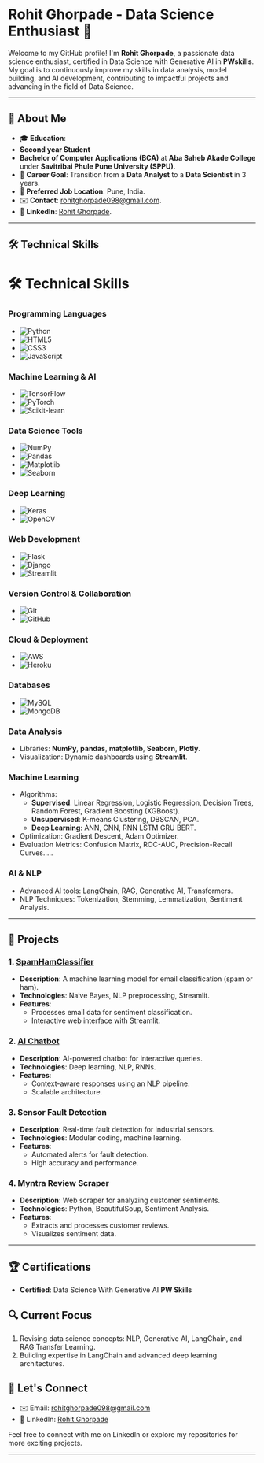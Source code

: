 # Rohit Ghorpade - Data Science Enthusiast 🚀  

Welcome to my GitHub profile! I'm **Rohit Ghorpade**, a passionate data science enthusiast, certified in Data Science with Generative AI in **PWskills**. My goal is to continuously improve my skills in data analysis, model building, and AI development, contributing to impactful projects and advancing in the field of Data Science.

---

## 📖 About Me  

- 🎓 **Education**:
- **Second year Student**
- **Bachelor of Computer Applications (BCA)** at **Aba Saheb Akade College** under **Savitribai Phule Pune University (SPPU)**.  
- 💼 **Career Goal**: Transition from a **Data Analyst** to a **Data Scientist** in 3 years.  
- 📍 **Preferred Job Location**: Pune, India.  
- ✉️ **Contact**: [rohitghorpade098@gmail.com](mailto:rohitghorpade098@gmail.com).  
- 🤝 **LinkedIn**: [Rohit Ghorpade](https://www.linkedin.com/in/rohit-ghorpade-32a139306/).  

---

## 🛠️ Technical Skills  

# 🛠️ Technical Skills

### **Programming Languages**
- ![Python](https://img.shields.io/badge/Python-3776AB?style=flat-square&logo=python&logoColor=white)
- ![HTML5](https://img.shields.io/badge/HTML5-E34F26?style=flat-square&logo=html5&logoColor=white)
- ![CSS3](https://img.shields.io/badge/CSS3-1572B6?style=flat-square&logo=css3&logoColor=white)
- ![JavaScript](https://img.shields.io/badge/JavaScript-F7DF1E?style=flat-square&logo=javascript&logoColor=black)

### **Machine Learning & AI**
- ![TensorFlow](https://img.shields.io/badge/TensorFlow-FF6F00?style=flat-square&logo=tensorflow&logoColor=white)
- ![PyTorch](https://img.shields.io/badge/PyTorch-EE4C2C?style=flat-square&logo=pytorch&logoColor=white)
- ![Scikit-learn](https://img.shields.io/badge/scikit--learn-F7931E?style=flat-square&logo=scikit-learn&logoColor=white)

### **Data Science Tools**
- ![NumPy](https://img.shields.io/badge/NumPy-013243?style=flat-square&logo=numpy&logoColor=white)
- ![Pandas](https://img.shields.io/badge/Pandas-150458?style=flat-square&logo=pandas&logoColor=white)
- ![Matplotlib](https://img.shields.io/badge/Matplotlib-003B57?style=flat-square&logo=matplotlib&logoColor=white)
- ![Seaborn](https://img.shields.io/badge/Seaborn-9C3D6D?style=flat-square&logo=seaborn&logoColor=white)

### **Deep Learning**
- ![Keras](https://img.shields.io/badge/Keras-D00000?style=flat-square&logo=keras&logoColor=white)
- ![OpenCV](https://img.shields.io/badge/OpenCV-5C3EE8?style=flat-square&logo=opencv&logoColor=white)

### **Web Development**
- ![Flask](https://img.shields.io/badge/Flask-000000?style=flat-square&logo=flask&logoColor=white)
- ![Django](https://img.shields.io/badge/Django-092E20?style=flat-square&logo=django&logoColor=white)
- ![Streamlit](https://img.shields.io/badge/Streamlit-FF4B6B?style=flat-square&logo=streamlit&logoColor=white)

### **Version Control & Collaboration**
- ![Git](https://img.shields.io/badge/Git-F05032?style=flat-square&logo=git&logoColor=white)
- ![GitHub](https://img.shields.io/badge/GitHub-181717?style=flat-square&logo=github&logoColor=white)

### **Cloud & Deployment**
- ![AWS](https://img.shields.io/badge/AWS-232F3E?style=flat-square&logo=amazonaws&logoColor=white)
- ![Heroku](https://img.shields.io/badge/Heroku-430098?style=flat-square&logo=heroku&logoColor=white)

### **Databases**
- ![MySQL](https://img.shields.io/badge/MySQL-4479A1?style=flat-square&logo=mysql&logoColor=white)
- ![MongoDB](https://img.shields.io/badge/MongoDB-47A248?style=flat-square&logo=mongodb&logoColor=white)

### Data Analysis  
- Libraries: **NumPy**, **pandas**, **matplotlib**, **Seaborn**, **Plotly**.  
- Visualization: Dynamic dashboards using **Streamlit**.  

### Machine Learning  
- Algorithms:  
  - **Supervised**: Linear Regression, Logistic Regression, Decision Trees, Random Forest, Gradient Boosting (XGBoost).  
  - **Unsupervised**: K-means Clustering, DBSCAN, PCA.  
  - **Deep Learning**: ANN, CNN, RNN LSTM GRU BERT.  
- Optimization: Gradient Descent, Adam Optimizer.  
- Evaluation Metrics: Confusion Matrix, ROC-AUC, Precision-Recall Curves.....

### AI & NLP  
- Advanced AI tools: LangChain, RAG, Generative AI, Transformers.  
- NLP Techniques: Tokenization, Stemming, Lemmatization, Sentiment Analysis.  

---

## 📂 Projects  

### 1. [SpamHamClassifier](https://github.com/Rohit-ghorpade/SpamHamClassifier)  
- **Description**: A machine learning model for email classification (spam or ham).  
- **Technologies**: Naive Bayes, NLP preprocessing, Streamlit.  
- **Features**:  
  - Processes email data for sentiment classification.  
  - Interactive web interface with Streamlit.  

### 2. [AI Chatbot](https://github.com/Rohit-ghorpade/AI_chatbot)  
- **Description**: AI-powered chatbot for interactive queries.  
- **Technologies**: Deep learning, NLP, RNNs.  
- **Features**:  
  - Context-aware responses using an NLP pipeline.  
  - Scalable architecture.  

### 3. Sensor Fault Detection  
- **Description**: Real-time fault detection for industrial sensors.  
- **Technologies**: Modular coding, machine learning.  
- **Features**:  
  - Automated alerts for fault detection.  
  - High accuracy and performance.

### 4. Myntra Review Scraper  
- **Description**: Web scraper for analyzing customer sentiments.  
- **Technologies**: Python, BeautifulSoup, Sentiment Analysis.  
- **Features**:  
  - Extracts and processes customer reviews.  
  - Visualizes sentiment data.  

---

## 🏆 Certifications  

- **Certified**: Data Science With Generative AI **PW Skills**  


## 🔍 Current Focus  

1. Revising data science concepts: NLP, Generative AI, LangChain, and RAG Transfer Learning.
2. Building expertise in LangChain and advanced deep learning architectures.  

## 📧 Let's Connect  

- ✉️ Email: [rohitghorpade098@gmail.com](mailto:rohitghorpade098@gmail.com)  
- 🔗 LinkedIn: [Rohit Ghorpade](https://www.linkedin.com/in/rohit-ghorpade-32a139306/)  

Feel free to connect with me on LinkedIn or explore my repositories for more exciting projects.



---
